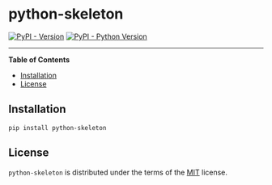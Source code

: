 # python-skeleton

[![PyPI - Version](https://img.shields.io/pypi/v/python-skeleton.svg)](https://pypi.org/project/python-skeleton)
[![PyPI - Python Version](https://img.shields.io/pypi/pyversions/python-skeleton.svg)](https://pypi.org/project/python-skeleton)

-----

**Table of Contents**

- [Installation](#installation)
- [License](#license)

## Installation

```console
pip install python-skeleton
```

## License

`python-skeleton` is distributed under the terms of the [MIT](https://spdx.org/licenses/MIT.html) license.
